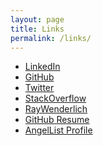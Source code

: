 ```yaml
---
layout: page
title: Links
permalink: /links/
---
```


- [LinkedIn](https://www.linkedin.com/in/jawwadahmad/)
- [GitHub](https://github.com/jawwad)
- [Twitter](https://twitter.com/jawwadahmad)
- [StackOverflow](https://stackoverflow.com/users/340508/jawwad)
- [RayWenderlich](https://www.raywenderlich.com/about#jahmad)
- [GitHub Resume](https://resume.github.io/?jawwad)
- [AngelList Profile](https://angel.co/jawwad)


<!--
- [StackOverflow Resume](https://stackoverflow.com/cv/jawwad)
-->
